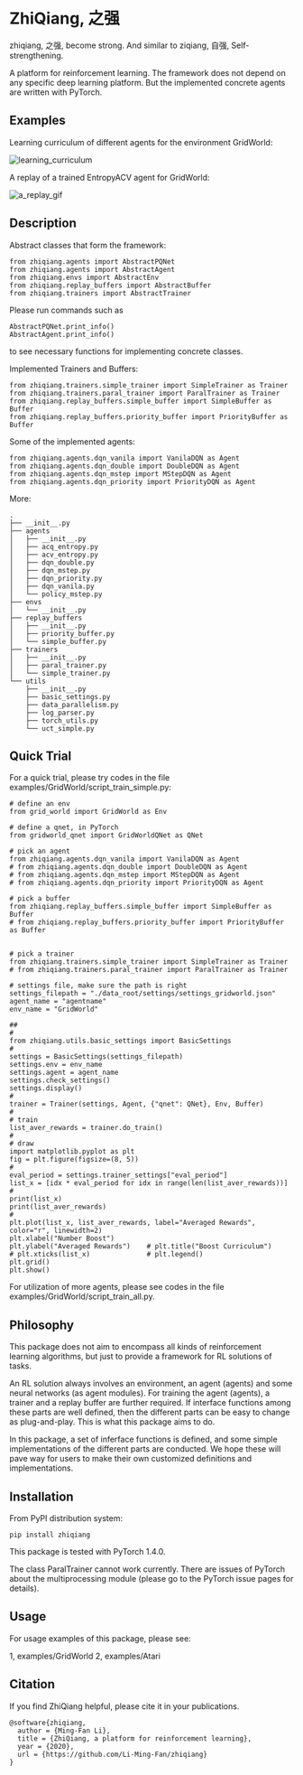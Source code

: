 # ZhiQiang, 之强

zhiqiang, 之强, become strong. And similar to ziqiang, 自强, Self-strengthening.

A platform for reinforcement learning. The framework does not depend on any specific deep learning platform. But the implemented concrete agents are written with PyTorch.


## Examples

Learning curriculum of different agents for the environment GridWorld:

![learning_curriculum](https://github.com/Li-Ming-Fan/zhiqiang/tree/master/aaa_store/learning_curriculum.png)


A replay of a trained EntropyACV agent for GridWorld:

![a_replay_gif](https://github.com/Li-Ming-Fan/zhiqiang/tree/master/aaa_store/a_replay_gif.gif)


## Description

Abstract classes that form the framework:
```
from zhiqiang.agents import AbstractPQNet
from zhiqiang.agents import AbstractAgent
from zhiqiang.envs import AbstractEnv
from zhiqiang.replay_buffers import AbstractBuffer
from zhiqiang.trainers import AbstractTrainer
```

Please run commands such as
```
AbstractPQNet.print_info()
AbstractAgent.print_info()
```
to see necessary functions for implementing concrete classes.


Implemented Trainers and Buffers:
```
from zhiqiang.trainers.simple_trainer import SimpleTrainer as Trainer
from zhiqiang.trainers.paral_trainer import ParalTrainer as Trainer
from zhiqiang.replay_buffers.simple_buffer import SimpleBuffer as Buffer
from zhiqiang.replay_buffers.priority_buffer import PriorityBuffer as Buffer
```

Some of the implemented agents:
```
from zhiqiang.agents.dqn_vanila import VanilaDQN as Agent
from zhiqiang.agents.dqn_double import DoubleDQN as Agent
from zhiqiang.agents.dqn_mstep import MStepDQN as Agent
from zhiqiang.agents.dqn_priority import PriorityDQN as Agent
```

More:
```
.
├── __init__.py
├── agents
│   ├── __init__.py
│   ├── acq_entropy.py
│   ├── acv_entropy.py
│   ├── dqn_double.py
│   ├── dqn_mstep.py
│   ├── dqn_priority.py
│   ├── dqn_vanila.py
│   └── policy_mstep.py
├── envs
│   └── __init__.py
├── replay_buffers
│   ├── __init__.py
│   ├── priority_buffer.py
│   └── simple_buffer.py
├── trainers
│   ├── __init__.py
│   ├── paral_trainer.py
│   └── simple_trainer.py
└── utils
    ├── __init__.py
    ├── basic_settings.py
    ├── data_parallelism.py
    ├── log_parser.py
    ├── torch_utils.py
    └── uct_simple.py
```

## Quick Trial

For a quick trial, please try codes in the file examples/GridWorld/script_train_simple.py:

```
# define an env
from grid_world import GridWorld as Env

# define a qnet, in PyTorch
from gridworld_qnet import GridWorldQNet as QNet

# pick an agent
from zhiqiang.agents.dqn_vanila import VanilaDQN as Agent
# from zhiqiang.agents.dqn_double import DoubleDQN as Agent
# from zhiqiang.agents.dqn_mstep import MStepDQN as Agent
# from zhiqiang.agents.dqn_priority import PriorityDQN as Agent

# pick a buffer
from zhiqiang.replay_buffers.simple_buffer import SimpleBuffer as Buffer
# from zhiqiang.replay_buffers.priority_buffer import PriorityBuffer as Buffer


# pick a trainer
from zhiqiang.trainers.simple_trainer import SimpleTrainer as Trainer
# from zhiqiang.trainers.paral_trainer import ParalTrainer as Trainer

# settings file, make sure the path is right
settings_filepath = "./data_root/settings/settings_gridworld.json"
agent_name = "agentname"
env_name = "GridWorld"

##
#
from zhiqiang.utils.basic_settings import BasicSettings
#
settings = BasicSettings(settings_filepath)
settings.env = env_name
settings.agent = agent_name
settings.check_settings()
settings.display()
#
trainer = Trainer(settings, Agent, {"qnet": QNet}, Env, Buffer)
#
# train
list_aver_rewards = trainer.do_train()
#
# draw
import matplotlib.pyplot as plt
fig = plt.figure(figsize=(8, 5))
#
eval_period = settings.trainer_settings["eval_period"]
list_x = [idx * eval_period for idx in range(len(list_aver_rewards))]
#
print(list_x)
print(list_aver_rewards)
#
plt.plot(list_x, list_aver_rewards, label="Averaged Rewards", color="r", linewidth=2)
plt.xlabel("Number Boost")
plt.ylabel("Averaged Rewards")    # plt.title("Boost Curriculum")
# plt.xticks(list_x)              # plt.legend()
plt.grid()
plt.show()
```

For utilization of more agents, please see codes in the file examples/GridWorld/script_train_all.py.


## Philosophy

This package does not aim to encompass all kinds of reinforcement learning algorithms, but just to provide a framework for RL solutions of tasks.

An RL solution always involves an environment, an agent (agents) and some neural networks (as agent modules). For training the agent (agents), a trainer and a replay buffer are further required. If interface functions among these parts are well defined, then the different parts can be easy to change as plug-and-play. This is what this package aims to do.

In this package, a set of inferface functions is defined, and some simple implementations of the different parts are conducted. We hope these will pave way for users to make their own customized definitions and implementations. 


## Installation

From PyPI distribution system:

```
pip install zhiqiang
```

This package is tested with PyTorch 1.4.0.

The class ParalTrainer cannot work currently. There are issues of PyTorch about the multiprocessing module (please go to the PyTorch issue pages for details).


## Usage

For usage examples of this package, please see:

1, examples/GridWorld
2, examples/Atari


## Citation

If you find ZhiQiang helpful, please cite it in your publications.

```
@software{zhiqiang,
  author = {Ming-Fan Li},
  title = {ZhiQiang, a platform for reinforcement learning},
  year = {2020},
  url = {https://github.com/Li-Ming-Fan/zhiqiang}
}
```


</br>


